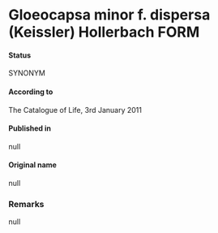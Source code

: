 # Gloeocapsa minor f. dispersa (Keissler) Hollerbach FORM

#### Status
SYNONYM

#### According to
The Catalogue of Life, 3rd January 2011

#### Published in
null

#### Original name
null

### Remarks
null